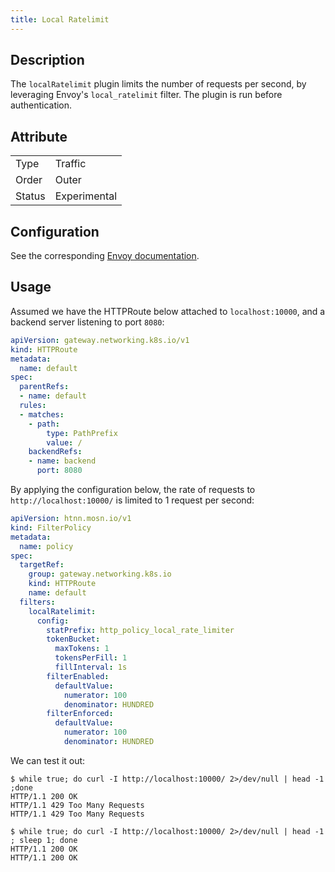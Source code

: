 ```yaml
---
title: Local Ratelimit
---
```


## Description

The `localRatelimit` plugin limits the number of requests per second, by leveraging Envoy's `local_ratelimit` filter. The plugin is run before authentication.

## Attribute

|        |              |
|--------|--------------|
| Type   | Traffic      |
| Order  | Outer        |
| Status | Experimental |

## Configuration

See the corresponding [Envoy documentation](https://www.envoyproxy.io/docs/envoy/v1.29.5/configuration/http/http_filters/local_rate_limit_filter).

## Usage

Assumed we have the HTTPRoute below attached to `localhost:10000`, and a backend server listening to port `8080`:

```yaml
apiVersion: gateway.networking.k8s.io/v1
kind: HTTPRoute
metadata:
  name: default
spec:
  parentRefs:
  - name: default
  rules:
  - matches:
    - path:
        type: PathPrefix
        value: /
    backendRefs:
    - name: backend
      port: 8080
```

By applying the configuration below, the rate of requests to `http://localhost:10000/` is limited to 1 request per second:

```yaml
apiVersion: htnn.mosn.io/v1
kind: FilterPolicy
metadata:
  name: policy
spec:
  targetRef:
    group: gateway.networking.k8s.io
    kind: HTTPRoute
    name: default
  filters:
    localRatelimit:
      config:
        statPrefix: http_policy_local_rate_limiter
        tokenBucket:
          maxTokens: 1
          tokensPerFill: 1
          fillInterval: 1s
        filterEnabled:
          defaultValue:
            numerator: 100
            denominator: HUNDRED
        filterEnforced:
          defaultValue:
            numerator: 100
            denominator: HUNDRED
```

We can test it out:

```shell
$ while true; do curl -I http://localhost:10000/ 2>/dev/null | head -1 ;done
HTTP/1.1 200 OK
HTTP/1.1 429 Too Many Requests
HTTP/1.1 429 Too Many Requests
```

```shell
$ while true; do curl -I http://localhost:10000/ 2>/dev/null | head -1 ; sleep 1; done
HTTP/1.1 200 OK
HTTP/1.1 200 OK
```
